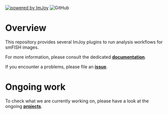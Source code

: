 [![powered by ImJoy](https://imjoy.io/static/badge/powered-by-imjoy-badge.svg)](https://imjoy.io/)
![GitHub](https://img.shields.io/github/license/fish-quant/fq-imjoy)

# Overview

This repository provides several ImJoy plugins to run analysis workflows for smFISH images.

For more information, please consult the dedicated [**documentation**](https://fish-quant.github.io/fq-imjoy/).

If you encounter a problems, please file an [**issue**](https://github.com/fish-quant/fq-imjoy/issues).

# Ongoing work

To check what we are currently working on, please have a look
at the ongoing [**projects**](https://github.com/fish-quant/fq-imjoy/projects).

